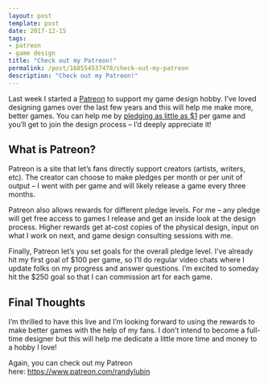 ```yaml
---
layout: post
template: post
date: 2017-12-15
tags:
- patreon
- game design
title: "Check out my Patreon!"
permalink: /post/168554537478/check-out-my-patreon
description: "Check out my Patreon!"
---
```

<p>Last week I started a <a href="https://www.patreon.com/randylubin">Patreon</a> to support my game design hobby. I’ve loved designing games over the last few years and this will help me make more, better games. You can help me by <a href="https://www.patreon.com/randylubin">pledging as little as $1</a> per game and you’ll get to join the design process – I’d deeply appreciate it!</p><h2>What is Patreon?</h2><p>Patreon is a site that let’s fans directly support creators (artists, writers, etc). The creator can choose to make pledges per month or per unit of output – I went with per game and will likely release a game every three months.</p><p>Patreon also allows rewards for different pledge levels. For me – any pledge will get free access to games I release and get an inside look at the design process. Higher rewards get at-cost copies of the physical design, input on what I work on next, and game design consulting sessions with me.</p><p>Finally, Patreon let’s you set goals for the overall pledge level. I’ve already hit my first goal of $100 per game, so I’ll do regular video chats where I update folks on my progress and answer questions. I’m excited to someday hit the $250 goal so that I can commission art for each game.</p><h2>Final Thoughts</h2><p>I’m thrilled to have this live and I’m looking forward to using the rewards to make better games with the help of my fans. I don’t intend to become a full-time designer but this will help me dedicate a little more time and money to a hobby I love!</p><p>Again, you can check out my Patreon here:&nbsp;<a href="https://www.patreon.com/randylubin">https://www.patreon.com/randylubin</a></p>